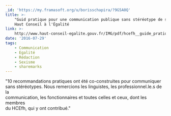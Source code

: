 ```yaml
---
_id: 'https://my.framasoft.org/u/borisschapira/?9G5A0Q'
title: >-
    "Guid pratique pour une communication publique sans stéréotype de sexe",
    Haut Conseil à l'Égalité
link: >-
    http://www.haut-conseil-egalite.gouv.fr/IMG/pdf/hcefh__guide_pratique_com_sans_stereo-_vf-_2015_11_05.pdf
date: '2016-07-29'
tags:
    - Communication
    - Egalité
    - Rédaction
    - Sexisme
    - sharemarks
---
```


<div class="markdown"><p>&quot;10 recommandations pratiques ont été co-construites pour communiquer<br />
sans stéréotypes. Nous remercions les linguistes, les professionnel.le.s de la<br />
communication, les fonctionnaires et toutes celles et ceux, dont les membres<br />
du HCEfh, qui y ont contribué.&quot;
</p></div>
